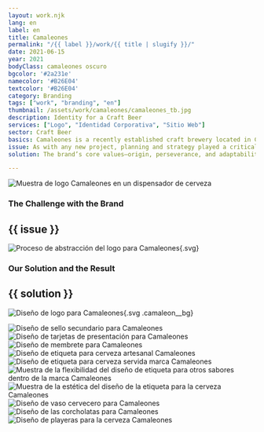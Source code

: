 ```yaml
---
layout: work.njk 
lang: en
label: en
title: Camaleones
permalink: "/{{ label }}/work/{{ title | slugify }}/"
date: 2021-06-15
year: 2021
bodyClass: camaleones oscuro
bgcolor: '#2a231e'
namecolor: '#B26E04'
textcolor: '#B26E04'
category: Branding
tags: ["work", "branding", "en"]
thumbnail: /assets/work/camaleones/camaleones_tb.jpg
description: Identity for a Craft Beer
services: ["Logo", "Identidad Corporativa", "Sitio Web"]
sector: Craft Beer
basics: Camaleones is a recently established craft brewery located in Cancún, Quintana Roo. Its name stems from the story of its founders, who, following the pandemic, developed the ability to adapt to a new reality and navigate challenging social and professional circumstances.
issue: As with any new project, planning and strategy played a critical role in building the brand. The brewery already had a fitting name and a quality product, though still undergoing refinement at the time. However, it lacked an appropriate logo, a memorable and attractive label, and an identity that could strengthen the beer’s communication style.
solution: The brand’s core values—origin, perseverance, and adaptability—became essential elements of its creation and identity. These values were highlighted as the foundation for the brand’s identity. The product is aimed at a market open to exploring new flavors, enjoying a beer regardless of whether it’s paired with tacos from the corner stand, a relaxed afternoon at the beach with friends, or even a three-course dinner at a fine restaurant.

---
```


![Muestra de logo Camaleones en un dispensador de cerveza](/assets/work/camaleones/camaleones_fuente_servidor.jpg)

<div class="column__2">
    <div class="col__left">
        <h3>The Challenge with the Brand</h3>
    </div>
    <div class="col__right">
        <h2>{{ issue }}</h2>
    </div>
</div>

![Proceso de abstracción del logo para Camaleones](/assets/work/camaleones/camaleones_logo_proceso.svg){.svg}

<div class="column__2 work__column__2">
    <div class="col__left">
        <h3>Our Solution and the Result</h3>
    </div>
    <div class="col__right">
        <h2>{{ solution }}</h2>
    </div>
</div>

![Diseño de logo para Camaleones](/assets/work/camaleones/camaleones_logo.gif){.svg .camaleon__bg}

![Diseño de sello secundario para Camaleones](/assets/work/camaleones/camaleones_sello_impreso.jpg)
![Diseño de tarjetas de presentación para Camaleones](/assets/work/camaleones/camaleones_tarjeta.jpg)
![Diseño de membrete para Camaleones](/assets/work/camaleones/camaleones_membrete.jpg)
![Diseño de etiqueta para cerveza artesanal Camaleones](/assets/work/camaleones/camaleones_botella.jpg)
![Diseño de etiqueta para cerveza servida marca Camaleones](/assets/work/camaleones/camaleones_session_ipa.jpg)
![Muestra de la flexibilidad del diseño de etiqueta para otros sabores dentro de la marca Camaleones](/assets/work/camaleones/camaleones_sabores_maltas.jpg)
![Muestra de la estética del diseño de la etiqueta para la cerveza Camaleones](/assets/work/camaleones/camaleones_vaso_servido.jpg)
![Diseño de vaso cervecero para Camaleones](/assets/work/camaleones/camaleones_tarro_servido.jpg)
![Diseño de las corcholatas para Camaleones](/assets/work/camaleones/camaleones_corcholatas.jpg)
![Diseño de playeras para la cerveza Camaleones](/assets/work/camaleones/camaleones_playera.jpg)
